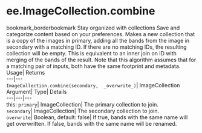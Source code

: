  
#  ee.ImageCollection.combine
bookmark_borderbookmark Stay organized with collections  Save and categorize content based on your preferences. 
Makes a new collection that is a copy of the images in primary, adding all the bands from the image in secondary with a matching ID. If there are no matching IDs, the resulting collection will be empty. This is equivalent to an inner join on ID with merging of the bands of the result. 
Note that this algorithm assumes that for a matching pair of inputs, both have the same footprint and metadata.
Usage| Returns  
---|---  
`ImageCollection.combine(secondary,  _overwrite_)`| ImageCollection  
Argument| Type| Details  
---|---|---  
this: `primary`| ImageCollection| The primary collection to join.  
`secondary`| ImageCollection| The secondary collection to join.  
`overwrite`| Boolean, default: false| If true, bands with the same name will get overwritten. If false, bands with the same name will be renamed.  
